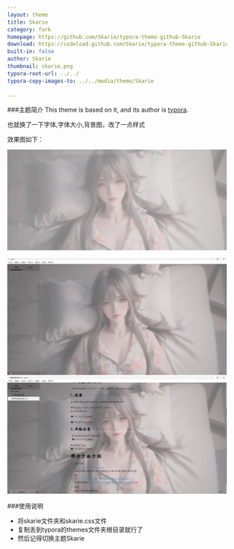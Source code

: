 ```yaml
---
layout: theme
title: Skarie
category: fork
homepage: https://github.com/Skarie/typora-theme-github-Skarie
download: https://codeload.github.com/Skarie/typora-theme-github-Skarie/zip/refs/heads/main
built-in: false
author: Skarie
thumbnail: skarie.png
typora-root-url: ../../
typora-copy-images-to: ../../media/theme/Skarie

---
```

###主题简介
 This theme is based on it, and its author is [typora](https://github.com/typora/typora-default-themes).

 也就换了一下字体,字体大小,背景图，改了一点样式


 效果图如下：



 ![skarie.png](https://github.com/Skarie/typora-theme-github-Skarie/raw/main/skarie.png)

![1.png](https://github.com/Skarie/typora-theme-github-Skarie/raw/main/1.png)
![2.png](https://github.com/Skarie/typora-theme-github-Skarie/raw/main/2.png)

###使用说明
- 将skarie文件夹和skarie.css文件
- 复制丢到typora的themes文件夹根目录就行了
- 然后记得切换主题Skarie
